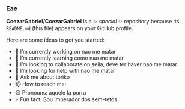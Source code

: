 ### Eae


**CcezarGabriel/CcezarGabriel** is a ✨ _special_ ✨ repository because its `README.md` (this file) appears on your GitHub profile.

Here are some ideas to get you started:

- 🔭 I’m currently working on nao me matar
- 🌱 I’m currently learning  como nao me matar
- 👯 I’m looking to collaborate on seila, deve ter haver  nao me matar
- 🤔 I’m looking for help with nao me matar
- 💬 Ask me about toriko
- 📫 How to reach me: 
- 😄 Pronouns: aquele la porra
- ⚡ Fun fact: Sou imperador dos sem-tetos


